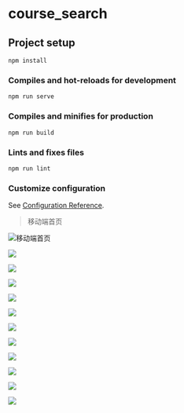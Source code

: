 # course_search

## Project setup
```
npm install
```

### Compiles and hot-reloads for development
```
npm run serve
```

### Compiles and minifies for production
```
npm run build
```

### Lints and fixes files
```
npm run lint
```

### Customize configuration
See [Configuration Reference](https://cli.vuejs.org/config/).

>移动端首页

![移动端首页](https://github.com/yewanting/CourseSearch/tree/vuetify/img/appHome.png)

![](https://github.com/yewanting/CourseSearch/tree/vuetify/img/appDiscovery.png)

![](https://github.com/yewanting/CourseSearch/tree/vuetify/img/appCenter.png)

![](https://github.com/yewanting/CourseSearch/tree/vuetify/img/appStar.png)

![](https://github.com/yewanting/CourseSearch/tree/vuetify/img/appPlan1.png)

![](https://github.com/yewanting/CourseSearch/tree/vuetify/img/appPlan2.png)

![](https://github.com/yewanting/CourseSearch/tree/vuetify/img/home.png)

![](https://github.com/yewanting/CourseSearch/tree/vuetify/img/discovery.png)

![](https://github.com/yewanting/CourseSearch/tree/vuetify/img/search.png)

![](https://github.com/yewanting/CourseSearch/tree/vuetify/img/star.png)

![](https://github.com/yewanting/CourseSearch/tree/vuetify/img/plan.png)

![](https://github.com/yewanting/CourseSearch/tree/vuetify/img/discuss.png)

